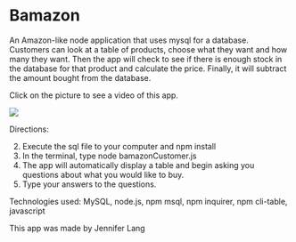 # Bamazon
An Amazon-like node application that uses mysql for a database.  Customers can look at a table of products, choose what they want and how many they want.  Then the app will check to see if there is enough stock in the database for that product and calculate the price.  Finally, it will subtract the amount bought from the database.

Click on the picture to see a video of this app.


[![](http://img.youtube.com/vi/EdMFFZIboWA/0.jpg)](http://www.youtube.com/watch?v=EdMFFZIboWA "Bamazon Node.js Application")

Directions:

2.  Execute the sql file to your computer and npm install
3.  In the terminal, type node bamazonCustomer.js
4.  The app will automatically display a table and begin asking you questions about what you would like to buy.
5.  Type your answers to the questions.

Technologies used: MySQL, node.js, npm msql, npm inquirer, npm cli-table, javascript

This app was made by Jennifer Lang

